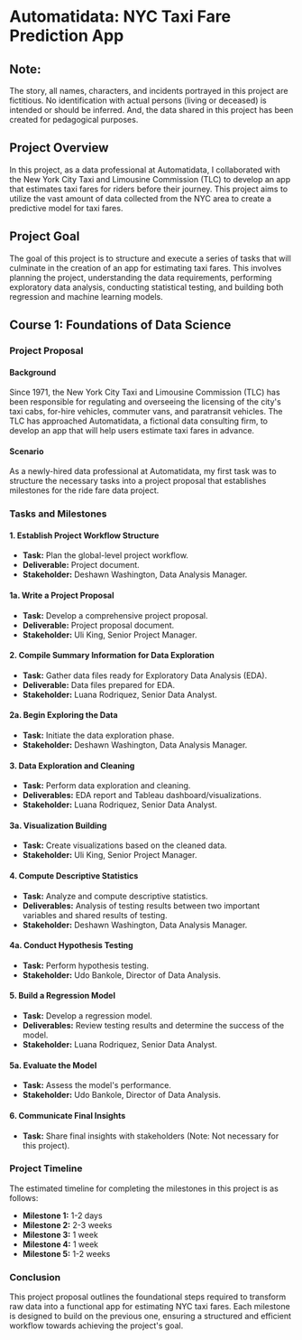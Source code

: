 # Automatidata: NYC Taxi Fare Prediction App

## Note: 

The story, all names, characters, and incidents portrayed in this project are fictitious. No identification with actual persons (living or deceased) is intended or should be inferred. And, the data shared in this project has been created for pedagogical purposes. 

## Project Overview

In this project, as a data professional at Automatidata, I collaborated with the New York City Taxi and Limousine Commission (TLC) to develop an app that estimates taxi fares for riders before their journey. This project aims to utilize the vast amount of data collected from the NYC area to create a predictive model for taxi fares.

## Project Goal

The goal of this project is to structure and execute a series of tasks that will culminate in the creation of an app for estimating taxi fares. This involves planning the project, understanding the data requirements, performing exploratory data analysis, conducting statistical testing, and building both regression and machine learning models.

## Course 1: Foundations of Data Science

### Project Proposal

#### Background

Since 1971, the New York City Taxi and Limousine Commission (TLC) has been responsible for regulating and overseeing the licensing of the city's taxi cabs, for-hire vehicles, commuter vans, and paratransit vehicles. The TLC has approached Automatidata, a fictional data consulting firm, to develop an app that will help users estimate taxi fares in advance.

#### Scenario

As a newly-hired data professional at Automatidata, my first task was to structure the necessary tasks into a project proposal that establishes milestones for the ride fare data project.

### Tasks and Milestones

#### 1. Establish Project Workflow Structure

- **Task:** Plan the global-level project workflow.
- **Deliverable:** Project document.
- **Stakeholder:** Deshawn Washington, Data Analysis Manager.

#### 1a. Write a Project Proposal

- **Task:** Develop a comprehensive project proposal.
- **Deliverable:** Project proposal document.
- **Stakeholder:** Uli King, Senior Project Manager.

#### 2. Compile Summary Information for Data Exploration

- **Task:** Gather data files ready for Exploratory Data Analysis (EDA).
- **Deliverable:** Data files prepared for EDA.
- **Stakeholder:** Luana Rodriquez, Senior Data Analyst.

#### 2a. Begin Exploring the Data

- **Task:** Initiate the data exploration phase.
- **Stakeholder:** Deshawn Washington, Data Analysis Manager.

#### 3. Data Exploration and Cleaning

- **Task:** Perform data exploration and cleaning.
- **Deliverables:** EDA report and Tableau dashboard/visualizations.
- **Stakeholder:** Luana Rodriquez, Senior Data Analyst.

#### 3a. Visualization Building

- **Task:** Create visualizations based on the cleaned data.
- **Stakeholder:** Uli King, Senior Project Manager.

#### 4. Compute Descriptive Statistics

- **Task:** Analyze and compute descriptive statistics.
- **Deliverables:** Analysis of testing results between two important variables and shared results of testing.
- **Stakeholder:** Deshawn Washington, Data Analysis Manager.

#### 4a. Conduct Hypothesis Testing

- **Task:** Perform hypothesis testing.
- **Stakeholder:** Udo Bankole, Director of Data Analysis.

#### 5. Build a Regression Model

- **Task:** Develop a regression model.
- **Deliverables:** Review testing results and determine the success of the model.
- **Stakeholder:** Luana Rodriquez, Senior Data Analyst.

#### 5a. Evaluate the Model

- **Task:** Assess the model's performance.
- **Stakeholder:** Udo Bankole, Director of Data Analysis.

#### 6. Communicate Final Insights

- **Task:** Share final insights with stakeholders (Note: Not necessary for this project).

### Project Timeline

The estimated timeline for completing the milestones in this project is as follows:

- **Milestone 1:** 1-2 days
- **Milestone 2:** 2-3 weeks
- **Milestone 3:** 1 week
- **Milestone 4:** 1 week
- **Milestone 5:** 1-2 weeks

### Conclusion

This project proposal outlines the foundational steps required to transform raw data into a functional app for estimating NYC taxi fares. Each milestone is designed to build on the previous one, ensuring a structured and efficient workflow towards achieving the project's goal.
